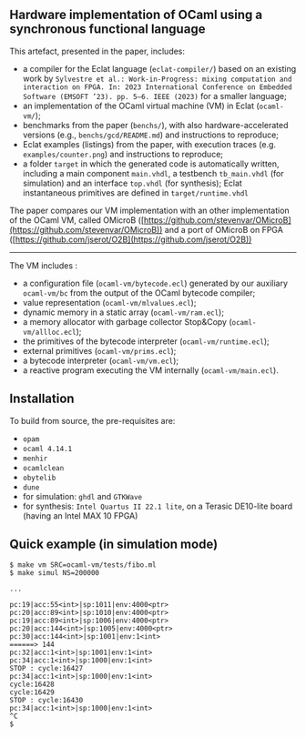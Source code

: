 ## Hardware implementation of OCaml using a synchronous functional language

This artefact, presented in the paper, includes:
- a compiler for the Eclat language (`eclat-compiler/`) based on an existing work by `Sylvestre et al.: Work-in-Progress: mixing computation and interaction on FPGA. In: 2023 International Conference on Embedded Software (EMSOFT ’23). pp. 5–6. IEEE (2023)` for a smaller language;
- an implementation of the OCaml virtual machine (VM) in Eclat (`ocaml-vm/`);
- benchmarks from the paper (`benchs/`), with also hardware-accelerated 
  versions (e.g., `benchs/gcd/README.md`) and instructions to reproduce;
- Eclat examples (listings) from the paper, with execution traces (e.g. `examples/counter.png`) and instructions to reproduce;
- a folder `target` in which the generated code is automatically written,
  including a main component `main.vhdl`,
  a testbench `tb_main.vhdl` (for simulation)
  and an interface `top.vhdl` (for synthesis);
  Eclat instantaneous primitives are defined in `target/runtime.vhdl`


The paper compares our VM implementation with an other implementation of the OCaml VM, called OMicroB ([https://github.com/stevenvar/OMicroB](https://github.com/stevenvar/OMicroB)) and a port of OMicroB on FPGA ([https://github.com/jserot/O2B](https://github.com/jserot/O2B))

-------------------

The VM includes :
- a configuration file (`ocaml-vm/bytecode.ecl`) generated by our auxiliary `ocaml-vm/bc` from the output of the OCaml bytecode compiler;
- value representation (`ocaml-vm/mlvalues.ecl`);
- dynamic memory in a static array (`ocaml-vm/ram.ecl`);
- a memory allocator with garbage collector Stop&Copy  (`ocaml-vm/allloc.ecl`);
- the primitives of the bytecode interpreter (`ocaml-vm/runtime.ecl`);
- external primitives (`ocaml-vm/prims.ecl`);
- a bytecode interpreter (`ocaml-vm/vm.ecl`);
- a reactive program executing the VM internally (`ocaml-vm/main.ecl`).


Installation
------------

To build from source, the pre-requisites are:

* `opam` 
* `ocaml 4.14.1`
* `menhir`
* `ocamlclean`
* `obytelib`
* `dune`
* for simulation: `ghdl` and `GTKWave`
* for synthesis: `Intel Quartus II 22.1 lite`, on a 
  Terasic DE10-lite board (having an Intel MAX 10 FPGA)


Quick example (in simulation mode)
-------

```
$ make vm SRC=ocaml-vm/tests/fibo.ml
$ make simul NS=200000

...

pc:19|acc:55<int>|sp:1011|env:4000<ptr> 
pc:20|acc:89<int>|sp:1010|env:4000<ptr> 
pc:19|acc:89<int>|sp:1006|env:4000<ptr> 
pc:20|acc:144<int>|sp:1005|env:4000<ptr> 
pc:30|acc:144<int>|sp:1001|env:1<int> 
======> 144 
pc:32|acc:1<int>|sp:1001|env:1<int> 
pc:34|acc:1<int>|sp:1000|env:1<int> 
STOP : cycle:16427 
pc:34|acc:1<int>|sp:1000|env:1<int> 
cycle:16428 
cycle:16429 
STOP : cycle:16430 
pc:34|acc:1<int>|sp:1000|env:1<int> 
^C
$
```